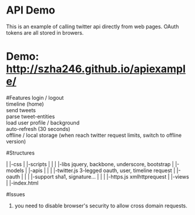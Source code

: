 API Demo
=======

This is an example of calling twitter api directly from web pages. OAuth tokens are all stored in browers.

Demo: http://szha246.github.io/apiexample/
=======
#Features
login / logout  <br/>
timeline (home) <br/>
send tweets     <br/>
parse tweet-entities  <br/>
load user profile / background  <br/>
auto-refresh (30 seconds)  <br/>
offline / local storage (when reach twitter request limits, switch to offline version)  <br/>

#Structures

|
|-css
|
|-scripts
|  |
|  |-libs		jquery, backbone, underscore, bootstrap
|  |-models	
|  |-apis
|    |
|    |-twitter.js	3-legged oauth, user, timeline request
|    |-oauth
|      |
|      |-support	sha1, signature…
|        |
|        |-https.js    xmlhttprequest
|
|-views
|
|-index.html

#Issues
1. you need to disable browser's security to allow cross domain requests.

